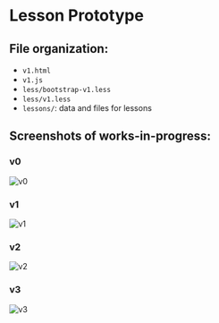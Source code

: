 # Lesson Prototype

## File organization:
- `v1.html`
- `v1.js`
- `less/bootstrap-v1.less`
- `less/v1.less`
- `lessons/`: data and files for lessons

## Screenshots of works-in-progress:

### v0
![v0](https://s3.amazonaws.com/uploads.hipchat.com/6574/98377/j9qhbud4fx42ham/v0.png)

### v1
![v1](https://s3.amazonaws.com/uploads.hipchat.com/6574/98377/1d0a7mour65e42d/upload.png)

### v2
![v2](https://s3.amazonaws.com/uploads.hipchat.com/6574/98377/zbs3v2iw770c3r7/upload.png)

### v3
![v3](https://s3.amazonaws.com/uploads.hipchat.com/6574/98377/nqdj2npwuns8ecd/upload.png)